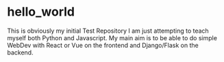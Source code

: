 # hello_world
This is obviously my initial Test Repository
I am just attempting to teach myself both Python and Javascript. My main aim is to be able to do simple WebDev with React or Vue on the frontend and Django/Flask on the backend.
